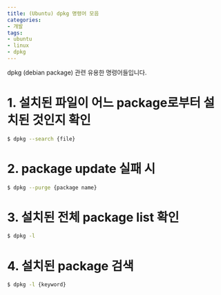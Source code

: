 ```yaml
---
title: (Ubuntu) dpkg 명령어 모음
categories:
- 개발
tags:
- ubuntu
- linux
- dpkg
---
```


dpkg (debian package) 관련 유용한 명령어들입니다.

# 1. 설치된 파일이 어느 package로부터 설치된 것인지 확인

```bash
$ dpkg --search {file}
```

# 2. package update 실패 시

```bash
$ dpkg --purge {package name}
```

# 3. 설치된 전체 package list 확인

```bash
$ dpkg -l
```

# 4. 설치된 package 검색

```bash
$ dpkg -l {keyword}
```
